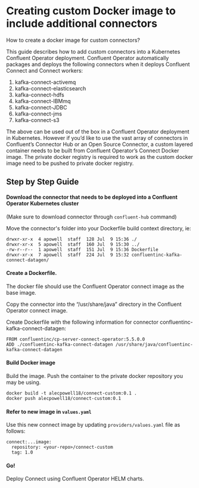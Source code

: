 # Creating custom Docker image to include additional connectors

How to create a docker image for custom connectors?

This guide describes how to add custom connectors into a Kubernetes Confluent Operator deployment. Confluent Operator automatically packages and deploys the following connectors when it deploys Confluent Connect and Connect workers:

1. kafka-connect-activemq
2. kafka-connect-elasticsearch
3. kafka-connect-hdfs
4. kafka-connect-IBMmq
5. kafka-connect-JDBC
6. kafka-connect-jms
7. kafka-connect-s3

The above can be used out of the box in a Confluent Operator deployment in Kubernetes. However if you’d like to use the vast array of connectors in Confluent’s Connector Hub or an Open Source Connector, a custom layered container needs to be built from Confluent Operator’s Connect Docker image. The private docker registry is required to work as the custom docker image need to be pushed to private docker registry.

## Step by Step Guide

#### Download the connector that needs to be deployed into a Confluent Operator Kubernetes cluster

(Make sure to download connector through `confluent-hub` command)

Move the connector's folder into your Dockerfile build context directory, ie:
```
drwxr-xr-x  4 apowell  staff  128 Jul  9 15:36 ./
drwxr-xr-x  5 apowell  staff  160 Jul  9 15:30 ../
-rw-r--r--  1 apowell  staff  151 Jul  9 15:36 Dockerfile
drwxr-xr-x  7 apowell  staff  224 Jul  9 15:32 confluentinc-kafka-connect-datagen/
```

#### Create a Dockerfile. 

The docker file should use the Confluent Operator connect image as the base image.

Copy the connector into the “/usr/share/java” directory in the Confluent Operator connect image.

Create Dockerfile with the following information for connector confluentinc-kafka-connect-datagen:

```
FROM confluentinc/cp-server-connect-operator:5.5.0.0
ADD​ ./confluentinc-kafka-connect-datagen /usr/share/java/confluentinc-kafka-connect-datagen
```

#### Build Docker image

Build the image. Push the container to the private docker repository you may be using.

```
docker build -t alecpowell18/connect-custom:0.1 .
docker push alecpowell18/connect-custom:0.1
```

#### Refer to new image in `values.yaml`

Use this new connect image by updating `providers/values.yaml` file as follows:
```
connect:...image:
  repository: <your-repo>/connect-custom
  tag: 1.0
```

#### Go! 

Deploy Connect using Confluent Operator HELM charts.